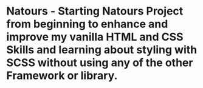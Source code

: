 # Natours - Starting Natours Project from beginning to enhance and improve my vanilla HTML and CSS Skills and learning about styling with SCSS without using any of the other Framework or library.
